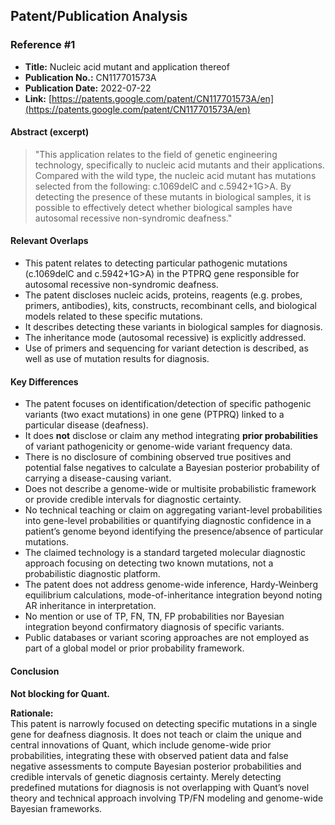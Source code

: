 ## Patent/Publication Analysis

### Reference #1

- **Title:** Nucleic acid mutant and application thereof  
- **Publication No.:** CN117701573A  
- **Publication Date:** 2022-07-22  
- **Link:** [https://patents.google.com/patent/CN117701573A/en](https://patents.google.com/patent/CN117701573A/en)

#### Abstract (excerpt)

> "This application relates to the field of genetic engineering technology, specifically to nucleic acid mutants and their applications. Compared with the wild type, the nucleic acid mutant has mutations selected from the following: c.1069delC and c.5942+1G>A. By detecting the presence of these mutants in biological samples, it is possible to effectively detect whether biological samples have autosomal recessive non-syndromic deafness."

#### Relevant Overlaps

- This patent relates to detecting particular pathogenic mutations (c.1069delC and c.5942+1G>A) in the PTPRQ gene responsible for autosomal recessive non-syndromic deafness.
- The patent discloses nucleic acids, proteins, reagents (e.g. probes, primers, antibodies), kits, constructs, recombinant cells, and biological models related to these specific mutations.
- It describes detecting these variants in biological samples for diagnosis.
- The inheritance mode (autosomal recessive) is explicitly addressed.
- Use of primers and sequencing for variant detection is described, as well as use of mutation results for diagnosis.

#### Key Differences

- The patent focuses on identification/detection of specific pathogenic variants (two exact mutations) in one gene (PTPRQ) linked to a particular disease (deafness).
- It does **not** disclose or claim any method integrating **prior probabilities** of variant pathogenicity or genome-wide variant frequency data.
- There is no disclosure of combining observed true positives and potential false negatives to calculate a Bayesian posterior probability of carrying a disease-causing variant.
- Does not describe a genome-wide or multisite probabilistic framework or provide credible intervals for diagnostic certainty.
- No technical teaching or claim on aggregating variant-level probabilities into gene-level probabilities or quantifying diagnostic confidence in a patient’s genome beyond identifying the presence/absence of particular mutations.
- The claimed technology is a standard targeted molecular diagnostic approach focusing on detecting two known mutations, not a probabilistic diagnostic platform.
- The patent does not address genome-wide inference, Hardy-Weinberg equilibrium calculations, mode-of-inheritance integration beyond noting AR inheritance in interpretation.
- No mention or use of TP, FN, TN, FP probabilities nor Bayesian integration beyond confirmatory diagnosis of specific variants.
- Public databases or variant scoring approaches are not employed as part of a global model or prior probability framework.

#### Conclusion

**Not blocking for Quant.**

**Rationale:**  
This patent is narrowly focused on detecting specific mutations in a single gene for deafness diagnosis. It does not teach or claim the unique and central innovations of Quant, which include genome-wide prior probabilities, integrating these with observed patient data and false negative assessments to compute Bayesian posterior probabilities and credible intervals of genetic diagnosis certainty. Merely detecting predefined mutations for diagnosis is not overlapping with Quant’s novel theory and technical approach involving TP/FN modeling and genome-wide Bayesian frameworks.
